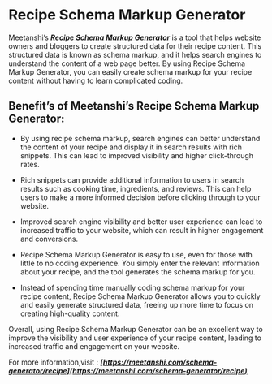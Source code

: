 # Recipe Schema Markup Generator
Meetanshi’s ***[Recipe Schema Markup Generator](https://meetanshi.com/schema-generator/recipe)*** is a tool that helps website owners and bloggers to create structured data for their recipe content. This structured data is known as schema markup, and it helps search engines to understand the content of a web page better. By using Recipe Schema Markup Generator, you can easily create schema markup for your recipe content without having to learn complicated coding.

## Benefit’s of Meetanshi’s Recipe Schema Markup Generator:

*  By using recipe schema markup, search engines can better understand the content of your recipe and display it in search results with rich snippets. This can lead to improved visibility and higher click-through rates.

* Rich snippets can provide additional information to users in search results such as cooking time, ingredients, and reviews. This can help users to make a more informed decision before clicking through to your website.

*  Improved search engine visibility and better user experience can lead to increased traffic to your website, which can result in higher engagement and conversions.

* Recipe Schema Markup Generator is easy to use, even for those with little to no coding experience. You simply enter the relevant information about your recipe, and the tool generates the schema markup for you.

* Instead of spending time manually coding schema markup for your recipe content, Recipe Schema Markup Generator allows you to quickly and easily generate structured data, freeing up more time to focus on creating high-quality content.

Overall, using Recipe Schema Markup Generator can be an excellent way to improve the visibility and user experience of your recipe content, leading to increased traffic and engagement on your website.

For more information,visit : ***[https://meetanshi.com/schema-generator/recipe](https://meetanshi.com/schema-generator/recipe)***

